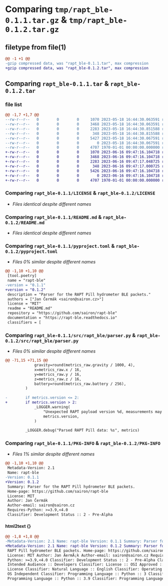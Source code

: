 # Comparing `tmp/rapt_ble-0.1.1.tar.gz` & `tmp/rapt_ble-0.1.2.tar.gz`

## filetype from file(1)

```diff
@@ -1 +1 @@
-gzip compressed data, was "rapt_ble-0.1.1.tar", max compression
+gzip compressed data, was "rapt_ble-0.1.2.tar", max compression
```

## Comparing `rapt_ble-0.1.1.tar` & `rapt_ble-0.1.2.tar`

### file list

```diff
@@ -1,7 +1,7 @@
--rw-r--r--   0        0        0     1070 2023-05-18 16:44:30.063591 rapt_ble-0.1.1/LICENSE
--rw-r--r--   0        0        0     3468 2023-05-18 16:44:30.063591 rapt_ble-0.1.1/README.md
--rw-r--r--   0        0        0     2283 2023-05-18 16:44:30.851588 rapt_ble-0.1.1/pyproject.toml
--rw-r--r--   0        0        0      348 2023-05-18 16:44:30.815588 rapt_ble-0.1.1/src/rapt_ble/__init__.py
--rw-r--r--   0        0        0     5427 2023-05-18 16:44:30.067591 rapt_ble-0.1.1/src/rapt_ble/parser.py
--rw-r--r--   0        0        0        0 2023-05-18 16:44:30.067591 rapt_ble-0.1.1/src/rapt_ble/py.typed
--rw-r--r--   0        0        0     4707 1970-01-01 00:00:00.000000 rapt_ble-0.1.1/PKG-INFO
+-rw-r--r--   0        0        0     1070 2023-06-16 09:47:16.104718 rapt_ble-0.1.2/LICENSE
+-rw-r--r--   0        0        0     3468 2023-06-16 09:47:16.104718 rapt_ble-0.1.2/README.md
+-rw-r--r--   0        0        0     2283 2023-06-16 09:47:17.048725 rapt_ble-0.1.2/pyproject.toml
+-rw-r--r--   0        0        0      348 2023-06-16 09:47:17.000725 rapt_ble-0.1.2/src/rapt_ble/__init__.py
+-rw-r--r--   0        0        0     5426 2023-06-16 09:47:16.104718 rapt_ble-0.1.2/src/rapt_ble/parser.py
+-rw-r--r--   0        0        0        0 2023-06-16 09:47:16.104718 rapt_ble-0.1.2/src/rapt_ble/py.typed
+-rw-r--r--   0        0        0     4707 1970-01-01 00:00:00.000000 rapt_ble-0.1.2/PKG-INFO
```

### Comparing `rapt_ble-0.1.1/LICENSE` & `rapt_ble-0.1.2/LICENSE`

 * *Files identical despite different names*

### Comparing `rapt_ble-0.1.1/README.md` & `rapt_ble-0.1.2/README.md`

 * *Files identical despite different names*

### Comparing `rapt_ble-0.1.1/pyproject.toml` & `rapt_ble-0.1.2/pyproject.toml`

 * *Files 0% similar despite different names*

```diff
@@ -1,10 +1,10 @@
 [tool.poetry]
 name = "rapt-ble"
-version = "0.1.1"
+version = "0.1.2"
 description = "Parser for the RAPT Pill hydrometer BLE packets."
 authors = ["Jan Čermák <sairon@sairon.cz>"]
 license = "MIT"
 readme = "README.md"
 repository = "https://github.com/sairon/rapt-ble"
 documentation = "https://rapt-ble.readthedocs.io"
 classifiers = [
```

### Comparing `rapt_ble-0.1.1/src/rapt_ble/parser.py` & `rapt_ble-0.1.2/src/rapt_ble/parser.py`

 * *Files 0% similar despite different names*

```diff
@@ -71,15 +71,15 @@
             gravity=round(metrics_raw.gravity / 1000, 4),
             x=metrics_raw.x / 16,
             y=metrics_raw.y / 16,
             z=metrics_raw.z / 16,
             battery=round(metrics_raw.battery / 256),
         )
 
-        if metrics.version <= 2:
+        if metrics.version > 2:
             _LOGGER.warning(
                 "Unexpected RAPT payload version %d, measurements may be incorrect!",
                 metrics.version,
             )
 
         _LOGGER.debug("Parsed RAPT Pill data: %s", metrics)
```

### Comparing `rapt_ble-0.1.1/PKG-INFO` & `rapt_ble-0.1.2/PKG-INFO`

 * *Files 1% similar despite different names*

```diff
@@ -1,10 +1,10 @@
 Metadata-Version: 2.1
 Name: rapt-ble
-Version: 0.1.1
+Version: 0.1.2
 Summary: Parser for the RAPT Pill hydrometer BLE packets.
 Home-page: https://github.com/sairon/rapt-ble
 License: MIT
 Author: Jan Čermák
 Author-email: sairon@sairon.cz
 Requires-Python: >=3.9,<4.0
 Classifier: Development Status :: 2 - Pre-Alpha
```

#### html2text {}

```diff
@@ -1,8 +1,8 @@
-Metadata-Version: 2.1 Name: rapt-ble Version: 0.1.1 Summary: Parser for the
+Metadata-Version: 2.1 Name: rapt-ble Version: 0.1.2 Summary: Parser for the
 RAPT Pill hydrometer BLE packets. Home-page: https://github.com/sairon/rapt-ble
 License: MIT Author: Jan ÄermÃ¡k Author-email: sairon@sairon.cz Requires-
 Python: >=3.9,<4.0 Classifier: Development Status :: 2 - Pre-Alpha Classifier:
 Intended Audience :: Developers Classifier: License :: OSI Approved :: MIT
 License Classifier: Natural Language :: English Classifier: Operating System ::
 OS Independent Classifier: Programming Language :: Python :: 3 Classifier:
 Programming Language :: Python :: 3.9 Classifier: Programming Language ::
```

